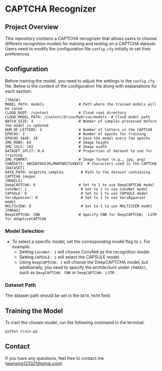 # CAPTCHA Recognizer

## Project Overview

This repository contains a CAPTCHA recognizer that allows users to choose different recognition models for training and testing on a CAPTCHA dataset. Users need to modify the configuration file `config.cfg` initially to set their preferences.

## Configuration

Before training the model, you need to adjust the settings in the `config.cfg` file. Below is the content of the configuration file along with explanations for each section:

```
[TRAIN]
MODEL_PATH: models                # Path where the trained models will be saved
CLOUD_ROOT: /content              # Cloud root directory
CLOUD_MODEL_PATH: /content/drive/MyDrive/models  # Cloud model path
BATCH_SIZE: 4                     # Number of samples processed before the model is updated
NUM_OF_LETTERS: 4                 # Number of letters in the CAPTCHA
EPOCHS: 2                         # Number of epochs for training
EPOCHS_SAVE: 10                   # Save the model every few epochs
IMG_ROWS: 64                      # Image height
IMG_COLS: 192                     # Image width
DATASET_SPLIT: 0.8                # Proportion of dataset to use for training
IMG_FORMAT:                       # Image format (e.g., jpg, png)
CHARSETS: ABCDEFGHIJKLMNOPQRSTUVWXYZ  # Characters used in the CAPTCHA
[DATASET]
DATA_PATH: mcaptcha_samples        # Path to the dataset containing CAPTCHA images
[MODELS]
DeepCAPTCHA: 0                    # Set to 1 to use DeepCAPTCHA model
ConvNet: 1                         # Set to 1 to use ConvNet model
CAPSULE: 0                         # Set to 1 to use CAPSULE model
VeriBypasser: 0                    # Set to 1 to use VeriBypasser model
MULTIVIEW: 0                       # Set to 1 to use MULTIVIEW model
[PARAS]
DeepCAPTCHA: CNN                  # Specify CNN for DeepCAPTCHA;  LSTM for AdaptiveCAPTCHA
```

### Model Selection
- To select a specific model, set the corresponding model flag to `1`. For example:
  - Setting `ConvNet: 1` will choose ConvNet as the recognition model.
  - Setting `CAPSULE: 1` will select the CAPSULE model.
  - Using `DeepCAPTCHA: 1` will choose the DeepCAPTCHA model, but additionally, you need to specify the architecture under `[PARAS]`, such as `DeepCAPTCHA: CNN` or `DeepCAPTCHA: LSTM`.

### Dataset Path
The dataset path should be set in the `DATA_PATH` field.

## Training the Model

To train the chosen model, run the following command in the terminal:

```bash
python train.py
```



## Contact

If you have any questions, feel free to contact me (wanxing123321@gmai.com)